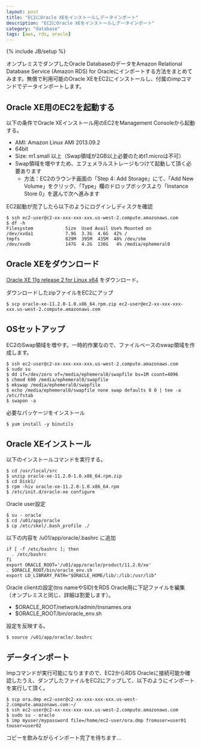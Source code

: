 ```yaml
---
layout: post
title: "EC2にOracle XEをインストールしデータインポート"
description: "EC2にOracle XEをインストールしデータインポート"
category: "database"
tags: [aws, rds, oracle]
---
```

{% include JB/setup %}

オンプレミスでダンプしたOracle DatabaseのデータをAmazon Relational Database Service (Amazon RDS) for Oracleにインポートする方法をまとめてみます。無償で利用可能のOracle XEをEC2にインストールし、付属のimpコマンドでデータインポートします。

## Oracle XE用のEC2を起動する

以下の条件でOracle XEインストール用のEC2をManagement Consoleから起動する。

- AMI: Amazon Linux AMI 2013.09.2
- 64bit
- Size: m1.small 以上（Swap領域が2GB以上必要のためt1.microは不可）
- Swap領域を増やすため、エフェメラルストレージもつけて起動して頂く必要あります
  - 方法：EC2のラウンチ画面の「Step 4: Add Storage」にて、「Add New Volume」をクリック、「Type」欄のドロップボックスより「Instance Store 0」を選んで次へ進みます


EC2起動が完了したら以下のようにログインしディスクを確認

    $ ssh ec2-user@c2-xx-xxx-xxx-xxx.us-west-2.compute.amazonaws.com
    $ df -h
    Filesystem            Size  Used Avail Use% Mounted on
    /dev/xvda1            7.9G  3.3G  4.6G  42% /
    tmpfs                 829M  395M  435M  48% /dev/shm
    /dev/xvdb             147G  4.2G  136G   4% /media/ephemeral0


## Oracle XEをダウンロード
[Oracle XE 11g release 2 for Linux x64](http://www.oracle.com/technetwork/jp/products/express-edition/downloads/index.html) をダウンロード。

ダウンロードしたzipファイルをEC2にアップ

    $ scp oracle-xe-11.2.0-1.0.x86_64.rpm.zip ec2-user@ec2-xx-xxx-xxx-xxx.us-west-2.compute.amazonaws.com


## OSセットアップ
EC2のSwap領域を増やす。一時的作業なので、ファイルベースのswap領域を作成します。

    $ ssh ec2-user@c2-xx-xxx-xxx-xxx.us-west-2.compute.amazonaws.com
    $ sudo su
    $ dd if=/dev/zero of=/media/ephemeral0/swapfile bs=1M count=4096
    $ chmod 600 /media/ephemeral0/swapfile
    $ mkswap /media/ephemeral0/swapfile
    $ echo /media/ephemeral0/swapfile none swap defaults 0 0 | tee -a /etc/fstab
    $ swapon -a


必要なパッケージをインストール

    $ yum install -y binutils


## Oracle XEインストール

以下のインストールコマンドを実行する。

    $ cd /usr/local/src
    $ unzip oracle-xe-11.2.0-1.0.x86_64.rpm.zip
    $ cd Disk1/
    $ rpm -hiv oracle-xe-11.2.0-1.0.x86_64.rpm
    $ /etc/init.d/oracle-xe configure

Oracle user設定

    $ su - oracle
    $ cd /u01/app/oracle
    $ cp /etc/skel/.bash_profile ./

以下の内容を /u01/app/oracle/.bashrc に追加

    if [ -f /etc/bashrc ]; then
      . /etc/bashrc
    fi
    export ORACLE_ROOT='/u01/app/oracle/product/11.2.0/xe'
    . $ORACLE_ROOT/bin/oracle_env.sh
    export LD_LIBRARY_PATH="$ORACLE_HOME/lib/:/lib:/usr/lib"

Oracle clientの設定(tns nameやSID)をRDS Oracle用に下記ファイルを編集（オンプレミスと同じ、詳細は割愛します）。

- $ORACLE_ROOT/network/admin/tnsnames.ora
- $ORACLE_ROOT/bin/oracle_env.sh

設定を反映する。

    $ source /u01/app/oracle/.bashrc

## データインポート

Impコマンドが実行可能になりますので、EC2からRDS Oracleに接続可能か確認したうえ、ダンプしたファイルをEC2にアップして、以下のようにインポートを実行して頂く。

    $ scp ora.dmp ec2-user@c2-xx-xxx-xxx-xxx.us-west-2.compute.amazonaws.com:~/
    $ ssh ec2-user@c2-xx-xxx-xxx-xxx.us-west-2.compute.amazonaws.com
    $ sudo su - oracle
    $ imp myuser/mypassword file=/home/ec2-user/ora.dmp fromuser=user01 touser=user02

コピーを飲みながらインポート完了を待ちます…